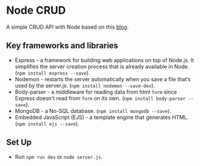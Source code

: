 # Node CRUD

A simple CRUD API with Node based on this [blog](https://zellwk.com/blog/crud-express-mongodb/).

## Key frameworks and libraries

- Express - a framework for building web applications on top of Node.js. It simplifies the server creation process that is already available in Node. (`npm install express --save`).
- Nodemon - restarts the server automatically when you save a file that’s used by the server.js. (`npm install nodemon --save-dev`).
- Body-parser - a middleware for reading data from html `form` since Express doesn't read from `form` on its own. (`npm install body-parser --save`).
- MongoDB - a No-SQL database. (`npm install mongodb --save`).
- Embedded JavaScript (EJS) - a template engine that generates HTML. (`npm install ejs --save`).

## Set Up

- Run `npm run dev` or `node server.js`.
